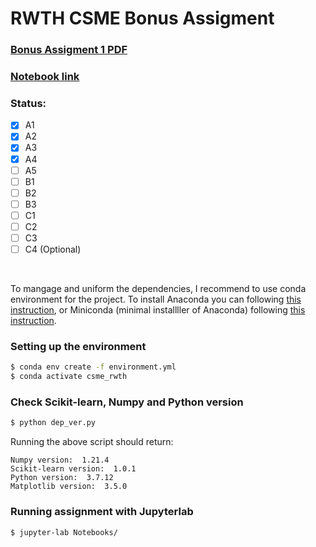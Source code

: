 # RWTH CSME Bonus Assigment

### [Bonus Assigment 1 PDF](./CSME2-WS2122-BonusPointAssignment1-1.pdf)
### [Notebook link](./Notebooks/CSME2-WS2122-BonusPointAssignment1.ipynb)
### Status:
- [x] A1
- [x] A2
- [x] A3
- [x] A4
- [ ] A5
- [ ] B1
- [ ] B2
- [ ] B3
- [ ] C1
- [ ] C2
- [ ] C3
- [ ] C4 (Optional)

<br>

To mangage and uniform the dependencies, I recommend to use conda environment for the project.
To install Anaconda you can following [this instruction](https://docs.anaconda.com/anaconda/install/index.html), or Miniconda (minimal installller of Anaconda) following [this instruction](https://docs.conda.io/en/latest/miniconda.html#).

### Setting up the environment
```bash
$ conda env create -f environment.yml
$ conda activate csme_rwth
```

### Check Scikit-learn, Numpy and Python version
```bash
$ python dep_ver.py
```

Running the above script should return:

```console
Numpy version:  1.21.4
Scikit-learn version:  1.0.1
Python version:  3.7.12
Matplotlib version:  3.5.0
```

### Running assignment with Jupyterlab
```console
$ jupyter-lab Notebooks/
```

